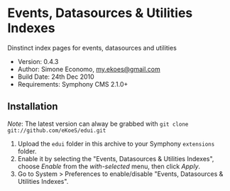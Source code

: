 # Events, Datasources & Utilities Indexes

Dinstinct index pages for events, datasources and utilities

- Version: 0.4.3
- Author: Simone Economo, my.ekoes@gmail.com
- Build Date: 24th Dec 2010
- Requirements: Symphony CMS 2.1.0+

## Installation

_Note_: The latest version can alway be grabbed with `git clone git://github.com/eKoeS/edui.git`

1. Upload the `edui` folder in this archive to your Symphony `extensions` folder.
2. Enable it by selecting the "Events, Datasources & Utilities Indexes", choose _Enable_ from the _with-selected_ menu, then click _Apply_.
3. Go to System > Preferences to enable/disable "Events, Datasources & Utilities Indexes".
